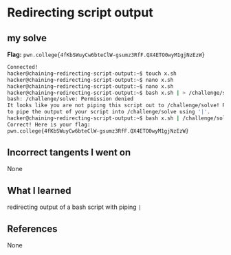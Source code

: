 # Redirecting script output

## my solve
**Flag:** `pwn.college{4fKbSWuyCw6bteClW-gsumz3RfF.QX4ETO0wyM1gjNzEzW}`

```bash
Connected!                                                                        
hacker@chaining~redirecting-script-output:~$ touch x.sh
hacker@chaining~redirecting-script-output:~$ nano x.sh
hacker@chaining~redirecting-script-output:~$ nano x.sh
hacker@chaining~redirecting-script-output:~$ bash x.sh | > /challenge/solve
bash: /challenge/solve: Permission denied
It looks like you are not piping this script out to /challenge/solve! Remember 
to pipe the output of your script into /challenge/solve using '|'.
hacker@chaining~redirecting-script-output:~$ bash x.sh | /challenge/solve
Correct! Here is your flag:
pwn.college{4fKbSWuyCw6bteClW-gsumz3RfF.QX4ETO0wyM1gjNzEzW}
```

## Incorrect tangents I went on
None

## What I learned
redirecting output of a bash script with piping `|`

## References 
None
